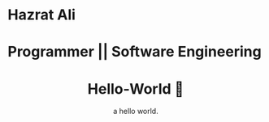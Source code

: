 # Hazrat Ali

# Programmer || Software Engineering


<h1 align="center">Hello-World 👋</h1>

<p align="center">
  a hello world.
</p>

<p align="center">
  <a href=""></a>
</p>
